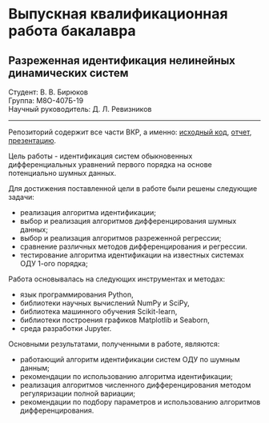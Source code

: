 # Выпускная квалификационная работа бакалавра
## Разреженная идентификация нелинейных динамических систем

Студент: В. В. Бирюков  
Группа: М8О-407Б-19  
Научный руководитель: Д. Л. Ревизников

<hr/>

Репозиторий содержит все части ВКР, а именно: [исходный код](./src), [отчет](./report/main.pdf), [презентацию](./slides/slides.pdf).

Цель работы - идентификация систем обыкновенных дифференциальных уравнений первого порядка на основе потенциально шумных данных.

Для достижения поставленной цели в работе были решены следующие задачи:
* реализация алгоритма идентификации;
* выбор и реализация алгоритмов дифференцирования шумных данных;
* выбор и реализация алгоритмов разреженной регрессии;
* сравнение различных методов дифференцирования и регрессии.
* тестирование алгоритма идентификации на известных системах ОДУ 1-ого порядка;

Работа основывалась на следующих инструментах и методах:
* язык программирования Python,
* библиотеки научных вычислений NumPy и SciPy,
* библиотека машинного обучения Scikit-learn,
* библиотеки построения графиков Matplotlib и Seaborn,
* среда разработки Jupyter.

Основными результатами, полученными в работе, являются:
* работающий алгоритм идентификации систем ОДУ по шумным данным;
* рекомендации по использованию алгоритма идентификации;
* реализация алгоритмов численного дифференцирования методом регуляризации полной вариации;
* рекомендации по подбору параметров и использованию алгоритмов дифференцирования.